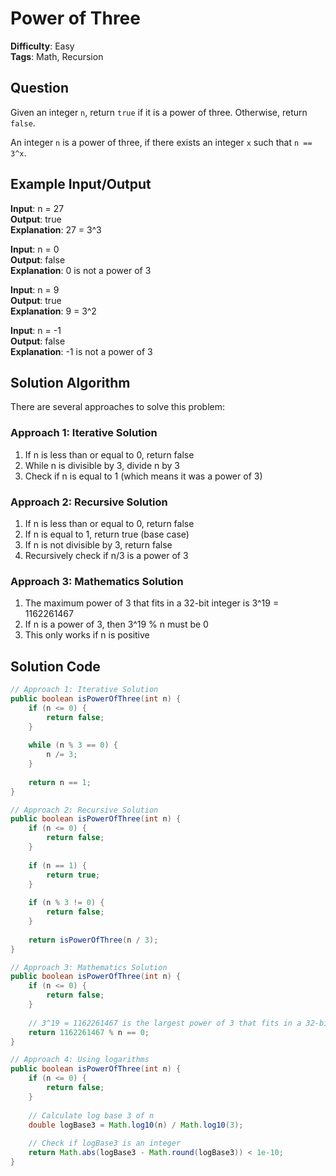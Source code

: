 # Power of Three

**Difficulty**: Easy  
**Tags**: Math, Recursion

## Question
Given an integer `n`, return `true` if it is a power of three. Otherwise, return `false`.

An integer `n` is a power of three, if there exists an integer `x` such that `n == 3^x`.

## Example Input/Output
**Input**: n = 27  
**Output**: true  
**Explanation**: 27 = 3^3

**Input**: n = 0  
**Output**: false  
**Explanation**: 0 is not a power of 3

**Input**: n = 9  
**Output**: true  
**Explanation**: 9 = 3^2

**Input**: n = -1  
**Output**: false  
**Explanation**: -1 is not a power of 3

## Solution Algorithm
There are several approaches to solve this problem:

### Approach 1: Iterative Solution
1. If n is less than or equal to 0, return false
2. While n is divisible by 3, divide n by 3
3. Check if n is equal to 1 (which means it was a power of 3)

### Approach 2: Recursive Solution
1. If n is less than or equal to 0, return false
2. If n is equal to 1, return true (base case)
3. If n is not divisible by 3, return false
4. Recursively check if n/3 is a power of 3

### Approach 3: Mathematics Solution
1. The maximum power of 3 that fits in a 32-bit integer is 3^19 = 1162261467
2. If n is a power of 3, then 3^19 % n must be 0
3. This only works if n is positive

## Solution Code
```java
// Approach 1: Iterative Solution
public boolean isPowerOfThree(int n) {
    if (n <= 0) {
        return false;
    }
    
    while (n % 3 == 0) {
        n /= 3;
    }
    
    return n == 1;
}
```

```java
// Approach 2: Recursive Solution
public boolean isPowerOfThree(int n) {
    if (n <= 0) {
        return false;
    }
    
    if (n == 1) {
        return true;
    }
    
    if (n % 3 != 0) {
        return false;
    }
    
    return isPowerOfThree(n / 3);
}
```

```java
// Approach 3: Mathematics Solution
public boolean isPowerOfThree(int n) {
    if (n <= 0) {
        return false;
    }
    
    // 3^19 = 1162261467 is the largest power of 3 that fits in a 32-bit integer
    return 1162261467 % n == 0;
}
```

```java
// Approach 4: Using logarithms
public boolean isPowerOfThree(int n) {
    if (n <= 0) {
        return false;
    }
    
    // Calculate log base 3 of n
    double logBase3 = Math.log10(n) / Math.log10(3);
    
    // Check if logBase3 is an integer
    return Math.abs(logBase3 - Math.round(logBase3)) < 1e-10;
}
``` 